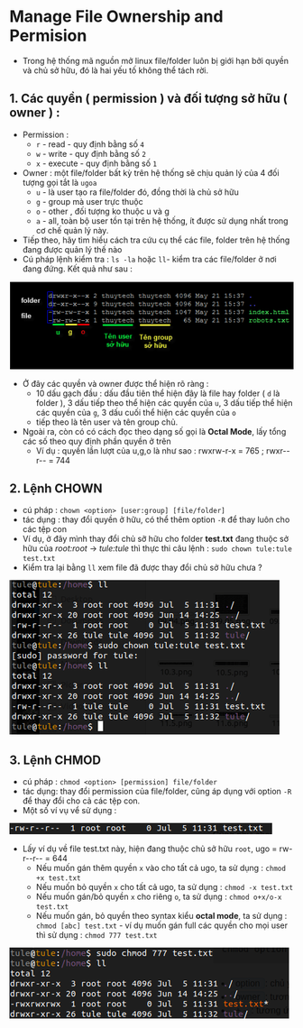 # Manage File Ownership and Permision 
- Trong hệ thống mã nguồn mở linux file/folder luôn bị giới hạn bởi quyền và chủ sở hữu, đó là hai yếu tố không thể tách rời.

## 1. Các quyền ( permission ) và đối tượng sở hữu ( owner ) : 
- Permission : 
	- `r` - read - quy định bằng số `4`
	- `w` - write - quy định bằng số `2`
	- `x` - execute - quy định bằng số `1`
- Owner : một file/folder bất kỳ trên hệ thống sẽ chịu quản lý của 4 đối tượng gọi tắt là `ugoa`
	- `u` - là user tạo ra file/folder đó, đồng thời là chủ sở hữu
	- `g` - group mà user trực thuộc
	- `o` - other , đối tượng ko thuộc u và g
	- `a` - all, toàn bộ user tồn tại trên hệ thống, ít được sử dụng nhất trong cơ chế quản lý này.
- Tiếp theo, hãy tìm hiểu cách tra cứu cụ thể các file, folder trên hệ thống đang được quản lý thế nào
- Cú pháp lệnh kiểm tra : `ls -la` hoặc `ll`- kiểm tra các file/folder ở nơi đang đứng. Kết quả như sau : 

 <img src="https://github.com/tulha161/linux/blob/main/images/14.1.png">

- Ở đây các quyền và owner được thể hiện rõ ràng : 
	- 10 dấu gạch đầu : dấu đầu tiên thể hiện đây là file hay folder ( `d` là folder ), 3 dấu tiếp theo thể hiện các quyền của `u`, 3 dấu tiếp thể hiện các quyền của `g`, 3 dấu cuối thể hiện các quyền của `o` 
	- tiếp theo là tên user và tên group chủ.
- Ngoài ra, còn có có cách đọc theo dạng số gọi là **Octal Mode**, lấy tổng các số theo quy định phần quyền ở trên
	- Ví dụ : quyền lần lượt của u,g,o là như sao : rwxrw-r-x = 765 ; rwxr--r-- = 744 
	
## 2. Lệnh CHOWN 
- cú pháp : `chown <option> [user:group] [file/folder]`
- tác dụng : thay đổi quyền ở hữu, có thể thêm option `-R` để thay luôn cho các tệp con
- Ví dụ, ở đây mình thay đổi chủ sỡ hữu cho folder **test.txt** đang thuộc sở hữu của *root:root* -> *tule:tule* thì thực thi câu lệnh : `sudo chown tule:tule test.txt`
- Kiểm tra lại bằng `ll` xem file đã được thay đổi chủ sở hữu chưa ? 

 <img src="https://github.com/tulha161/linux/blob/main/images/14.2.png">

## 3. Lệnh CHMOD
- cú pháp : `chmod <option> [permission] file/folder`
- tác dụng: thay đổi permission của file/folder, cũng áp dụng với option `-R` để thay đổi cho cả các tệp con.
- Một số ví vụ vể sử dụng : 

 <img src="https://github.com/tulha161/linux/blob/main/images/14.3.png">

- Lấy ví dụ về file test.txt này, hiện đang thuộc chủ sở hữu `root`, ugo = rw-r--r-- = 644
	- Nếu muốn gán thêm quyền `x` vào cho tất cả ugo, ta sử dụng : `chmod +x test.txt`
	- Nếu muốn bỏ quyền `x` cho tất cả ugo, ta sử dụng : `chmod -x test.txt`
	- Nếu muốn gán/bỏ quyền `x` cho riêng `o`, ta sử dụng : `chmod o+x/o-x test.txt`
	- Nếu muốn gán, bỏ quyền theo syntax kiểu **octal mode**, ta sử dụng : `chmod [abc] test.txt`  - ví dụ muốn gán full các quyền cho mọi user thì sử dụng : `chmod 777 test.txt`

 <img src="https://github.com/tulha161/linux/blob/main/images/14.4.png">
